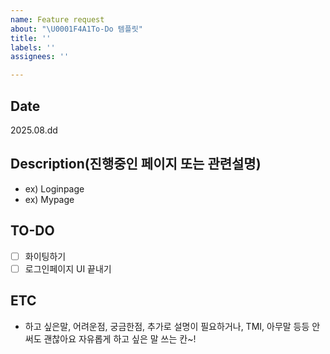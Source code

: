 ```yaml
---
name: Feature request
about: "\U0001F4A1To-Do 템플릿"
title: ''
labels: ''
assignees: ''

---
```


## Date
2025.08.dd

## Description(진행중인 페이지 또는 관련설명)
- ex) Loginpage
- ex) Mypage

## TO-DO
- [ ] 화이팅하기
- [ ] 로그인페이지 UI 끝내기

## ETC
- 하고 싶은말, 어려운점, 궁금한점, 추가로 설명이 필요하거나, TMI, 아무말 등등 안써도 괜찮아요 자유롭게 하고 싶은 말 쓰는 칸~!
